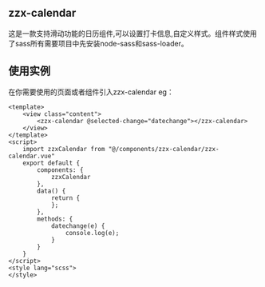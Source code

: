 ## zzx-calendar
这是一款支持滑动功能的日历组件,可以设置打卡信息,自定义样式。组件样式使用了sass所有需要项目中先安装node-sass和sass-loader。
## 使用实例
在你需要使用的页面或者组件引入zzx-calendar
eg：
```
<template>
	<view class="content">
		<zzx-calendar @selected-change="datechange"></zzx-calendar>
	</view>
</template>
<script>
	import zzxCalendar from "@/components/zzx-calendar/zzx-calendar.vue"
	export default {
		components: {
			zzxCalendar
		},
		data() {
			return {
			};
		},
		methods: {
			datechange(e) {
				console.log(e);
			}
		}
	}
</script>
<style lang="scss">
</style>
```